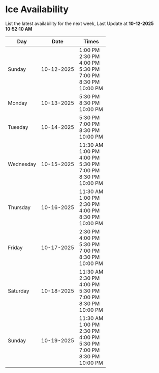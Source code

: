 # Ice Availability

List the latest availability for the next week, Last Update at **10-12-2025 10:52:10 AM**

| Day         | Date        | Times       |
| ----------- | ----------- | ----------- |
|Sunday|10-12-2025|1:00 PM<br>2:30 PM<br>4:00 PM<br>5:30 PM<br>7:00 PM<br>8:30 PM<br>10:00 PM|
|Monday|10-13-2025|5:30 PM<br>8:30 PM<br>10:00 PM|
|Tuesday|10-14-2025|5:30 PM<br>7:00 PM<br>8:30 PM<br>10:00 PM|
|Wednesday|10-15-2025|11:30 AM<br>1:00 PM<br>4:00 PM<br>5:30 PM<br>7:00 PM<br>8:30 PM<br>10:00 PM|
|Thursday|10-16-2025|11:30 AM<br>1:00 PM<br>2:30 PM<br>4:00 PM<br>8:30 PM<br>10:00 PM|
|Friday|10-17-2025|2:30 PM<br>4:00 PM<br>5:30 PM<br>7:00 PM<br>8:30 PM<br>10:00 PM|
|Saturday|10-18-2025|11:30 AM<br>2:30 PM<br>4:00 PM<br>5:30 PM<br>7:00 PM<br>8:30 PM<br>10:00 PM|
|Sunday|10-19-2025|11:30 AM<br>1:00 PM<br>2:30 PM<br>4:00 PM<br>5:30 PM<br>7:00 PM<br>8:30 PM<br>10:00 PM|

